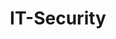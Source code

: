 ---
title: IT-Security
descripton: "Tutorials rund um das Thema IT-Security"
menu:
  sidebar:
    name: IT-Security
    identifier: security
    weight: 300
---